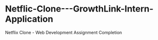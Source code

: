 # Netflic-Clone---GrowthLink-Intern-Application
Netflix Clone - Web Development Assignment Completion 
